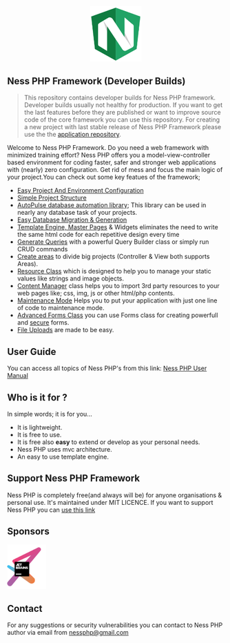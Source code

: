 <p align="center">
  <img width="120" src="https://raw.githubusercontent.com/nessphp/media-repo/master/Logo/ness_logo.png">
</p>

## Ness PHP Framework (Developer Builds)
> This repository contains developer builds for Ness PHP framework. Developer builds usually not healthy for production. If you want to get the last features before they are published or want to improve source code of the core framework you can use this repository. For creating a new project with last stable release of Ness PHP Framework please use the  the [application repository](https://github.com/nessphp/application).

Welcome to Ness PHP Framework. Do you need a web framework with minimized training effort? Ness PHP offers you a model-view-controller based environment for coding faster, safer and stronger web applications with (nearly) zero configuration. Get rid of mess and focus the main logic of your project.You can check out some key featues of the framework;

   - [Easy Project And Environment Configuration](https://nessphp.github.io/docs/pages/configuration.html) 
   - [Simple Project Structure](https://nessphp.github.io/docs/pages/structure.html)
   - [AutoPulse database automation library](https://nessphp.github.io/docs/pages/autopulse.html); This library can be used in nearly any database task of your projects.
   - [Easy Database Migration & Generation](https://nessphp.github.io/docs/pages/migrations.html)
   - [Template Engine, Master Pages](https://nessphp.github.io/docs/pages/masterpage.html) & Widgets eliminates the need to write the same html code for each repetitive design every time
   - [Generate Queries](https://nessphp.github.io/docs/pages/querybuilder.html) with a powerful Query Builder class or simply run CRUD commands
   - [Create areas](https://nessphp.github.io/docs/pages/areas.html) to divide big projects (Controller & View both supports Areas).
   - [Resource Class](https://nessphp.github.io/docs/pages/resources.html) which is designed to help you to manage your static values like strings and image objects.
   - [Content Manager](https://nessphp.github.io/docs/pages/contentmanager.html) class helps you to import 3rd party resources to your web pages like; css, img, js or other html/php contents.
   - [Maintenance Mode](https://nessphp.github.io/docs/pages/configuration.html#maintenance) Helps you to put your application with just one line of code to maintenance mode.
   - [Advanced Forms Class](https://nessphp.github.io/docs/pages/forms.html) you can use Forms class for creating powerfull and [secure](https://nessphp.github.io/docs/pages/forms.html#csrf_protection) forms. 
   - [File Uploads](https://nessphp.github.io/docs/pages/fileupload.html) are made to be easy.


## User Guide
You can access all topics of Ness PHP's from  this link:
[Ness PHP User Manual](https://nessphp.github.io/docs/index.html "Ness PHP User Manual")

## Who is it for ?
In simple words; it is for you...
  - It is lightweight.
  - It is free to use.
  - It is free also <b>easy</b> to extend or develop as your personal needs.
  - Ness PHP uses mvc architecture.
  - An easy to use template engine.
  
  

## Support Ness PHP Framework
Ness PHP is completely free(and always will be) for anyone organisations & personal use. It's maintained under MIT LICENCE. If you want to support Ness PHP you can [use this link](https://www.paypal.me/sinansalichasan)

## Sponsors
[<img src="https://raw.githubusercontent.com/nessphp/media-repo/master/Sponsors/jetbrains-variant-3.png" width="90">](https://www.jetbrains.com/?from=nessphp)

## Contact
For any suggestions or security vulnerabilities you can contact to  Ness PHP author via email from [nessphp@gmail.com](nessphp@gmail.com) 




